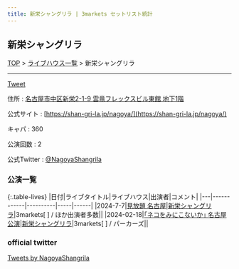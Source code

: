 ```yaml
---
title: 新栄シャングリラ | 3markets セットリスト統計
---
```

## 新栄シャングリラ

[TOP](/setlist/) > [ライブハウス一覧](livehouses.html) > 新栄シャングリラ

___

<a href="https://twitter.com/share?ref_src=twsrc%5Etfw" data-text="3markets[ ]セットリスト > 新栄シャングリラ" class="twitter-share-button" data-via="3markets" data-hashtags="3markets" data-related="3markets" data-show-count="false">Tweet</a>

住所
:    <a href="https://www.google.co.jp/maps/search/%E5%90%8D%E5%8F%A4%E5%B1%8B%E5%B8%82%E4%B8%AD%E5%8C%BA%E6%96%B0%E6%A0%842-1-9%20%E9%9B%B2%E7%AB%9C%E3%83%95%E3%83%AC%E3%83%83%E3%82%AF%E3%82%B9%E3%83%93%E3%83%AB%E6%9D%B1%E9%A4%A8%20%E5%9C%B0%E4%B8%8B1%E9%9A%8E" rel="noopener noreferrer" target="_blank">名古屋市中区新栄2-1-9 雲竜フレックスビル東館 地下1階</a>

公式サイト
:    [https://shan-gri-la.jp/nagoya/](https://shan-gri-la.jp/nagoya/)

キャパ
:    360

公演回数
: 2


公式Twitter
: <a href="https://twitter.com/NagoyaShangrila">@NagoyaShangrila</a>


### 公演一覧

{:.table-lives}
|日付|ライブタイトル|ライブハウス|出演者|コメント|
|---|------------|----------|-----|------|
|<span class="nowrap">2024-7-7</span>|[見放題 名古屋](live130.html)|[新栄シャングリラ](livehouse071.html)|3markets[ ] / ほか出演者多数||
|<span class="nowrap">2024-02-18</span>|[｢ネコをみにこないか｣ 名古屋公演](live103.html)|[新栄シャングリラ](livehouse071.html)|3markets[ ] / パーカーズ||




### official twitter

<a class="twitter-timeline" href="https://twitter.com/NagoyaShangrila?ref_src=twsrc%5Etfw">Tweets by NagoyaShangrila</a> <script async src="https://platform.twitter.com/widgets.js" charset="utf-8"></script>


<script async src="https://platform.twitter.com/widgets.js" charset="utf-8"></script>